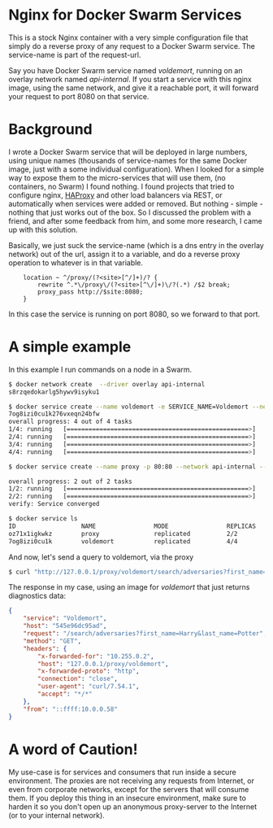 # Nginx for Docker Swarm Services

This is a stock Nginx container with a very simple configuration file that simply do a reverse proxy of any request to a Docker Swarm service. The service-name is part of the request-url.

Say you have Docker Swarm service named *voldemort*, running on an overlay network named *api-internal*. If you start a service with this nginx image, using the same network, and give it a reachable port, it will forward your request to port 8080 on that service.

# Background

I wrote a Docker Swarm service that will be deployed in large numbers, using unique names (thousands of service-names for the same Docker image, just with a some individual configuration). When I looked for a simple way to expose them to the micro-services that will use them, (no containers, no Swarm) I found nothing. I found projects that tried to configure nginx, [HAProxy](http://www.haproxy.org/) and other load balancers via REST, or automatically when services were added or removed. But nothing - simple - nothing that just works out of the box. So I discussed the problem with a friend, and after some feedback from him, and some more research, I came up with this solution.

Basically, we just suck the service-name (which is a dns entry in the overlay network) out of the url, assign it to a variable, and do a reverse proxy operation to whatever is in that variable.

```
    location ~ ^/proxy/(?<site>[^/]+)/? {
        rewrite ^.*\/proxy\/(?<site>[^\/]+)\/?(.*) /$2 break;
        proxy_pass http://$site:8080;
    }
```

In this case the service is running on port 8080, so we forward to that port.

# A simple example

In this example I run commands on a node in a Swarm.
```sh
$ docker network create  --driver overlay api-internal
s8rzqedokarlg5hywv9isyku1

$ docker service create --name voldemort -e SERVICE_NAME=Voldemort --network api-internal --replicas 4 jgaafromnorth/rest-diag-svc
7og8izi0cu1k276vxeqn24bfw
overall progress: 4 out of 4 tasks
1/4: running   [==================================================>]
2/4: running   [==================================================>]
3/4: running   [==================================================>]
4/4: running   [==================================================>]

$ docker service create --name proxy -p 80:80 --network api-internal --replicas 2 jgaafromnorth/nginx-swarm-proxy

overall progress: 2 out of 2 tasks
1/2: running   [==================================================>]
2/2: running   [==================================================>]
verify: Service converged

$ docker service ls
ID                  NAME                MODE                REPLICAS            IMAGE                                    PORTS
oz71x1igkwkz        proxy               replicated          2/2                 jgaafromnorth/nginx-swarm-proxy:latest   *:80->80/tcp
7og8izi0cu1k        voldemort           replicated          4/4                 jgaafromnorth/rest-diag-svc:latest

```

And now, let's send a query to voldemort, via the proxy

```sh
$ curl "http://127.0.0.1/proxy/voldemort/search/adversaries?first_name=Harry&last_name=Potter"
```

The response in my case, using an image for *voldemort* that just returns diagnostics data:

```json
{
    "service": "Voldemort",
    "host": "545e96dc95ad",
    "request": "/search/adversaries?first_name=Harry&last_name=Potter",
    "method": "GET",
    "headers": {
        "x-forwarded-for": "10.255.0.2",
        "host": "127.0.0.1/proxy/voldemort",
        "x-forwarded-proto": "http",
        "connection": "close",
        "user-agent": "curl/7.54.1",
        "accept": "*/*"
    },
    "from": "::ffff:10.0.0.58"
}
```

# A word of Caution!

My use-case is for services and consumers that run inside a secure environment. The proxies are not receiving any requests from Internet, or even from corporate networks, except for the servers that will consume them. If you deploy this thing in an insecure environment, make sure to harden it so you don't open up an anonymous proxy-server to the Internet (or to your internal network).


